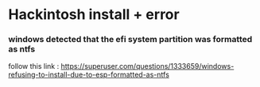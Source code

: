 # Hackintosh install + error

### windows detected that the efi system partition was formatted as ntfs

follow this link : https://superuser.com/questions/1333659/windows-refusing-to-install-due-to-esp-formatted-as-ntfs
